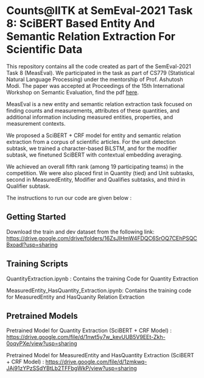 # Counts@IITK at SemEval-2021 Task 8: SciBERT Based Entity And Semantic Relation Extraction For Scientific Data

This repository contains all the code created as part of the SemEval-2021 Task 8 (MeasEval). We participated in the task as part of CS779 (Statistical Natural Language Processing) under the mentorship of Prof. Ashutosh Modi. The paper was accepted at Proceedings of the 15th International Workshop on Semantic Evaluation, find the pdf [here](http://arxiv.org/abs/2104.01364). 

MeasEval is a new entity and semantic relation extraction task focused on finding counts and measurements, attributes of these quantities, and additional information including measured entities, properties, and measurement contexts.

We proposed a SciBERT + CRF model for entity and semantic relation extraction from a corpus of scientific articles. For the unit detection subtask, we trained a character-based BiLSTM, and for the modifier subtask, we finetuned SciBERT with contextual embedding averaging. 

We achieved an overall fifth rank (among 19 participating teams) in the competition. We were also placed first in Quantity (tied) and Unit subtasks, second in MeasuredEntity, Modifier and Qualifies subtasks, and third in Qualifier subtask.

The instructions to run our code are given below :

## Getting Started
Download the train and dev dataset from the following link: https://drive.google.com/drive/folders/16ZsJIHmW4FDQC6SrOQ7CEhPSQCBxoadl?usp=sharing

## Training Scripts
QuantityExtraction.ipynb : Contains the training Code for Quantity Extraction 

MeasuredEntity_HasQuantity_Extraction.ipynb: Contains the training code for MeasuredEntity and HasQuanity Relation Extraction

## Pretrained Models
Pretrained Model for Quantity Extraction (SciBERT + CRF Model) : https://drive.google.com/file/d/1nwt5y7w_kevUUB5V9EEt-Zkh-0oqyPXe/view?usp=sharing

Pretrained Model for MeasuredEntity and HasQuantity Extraction (SciBERT + CRF Model) : https://drive.google.com/file/d/1zmkwq-JAj91zYPzSSdYBtLb2TFFbgWkP/view?usp=sharing

